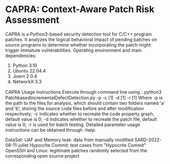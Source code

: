 # CAPRA: Context-Aware Patch Risk Assessment
CAPRA is a Python3-based security detection tool for C/C++ program patches. It analyzes the logical behavioral impact of pending patches on source programs to determine whether incorporating the patch might trigger immature vulnerabilities. 
 Operating environment and main dependencies: 
 1) Python 3.10
 2) Ubuntu 22.04.4
 3) Joern 2.0.4
 4) NetworkX 3.3

CAPRA Usage Instructions
Execute through command line using：python3 PatchbasedIncrementalDefectDetection.py -p <test file path> -c [1] -d [1] -r [1]
Where -p is the path to the files for analysis, which should contain two folders named 'a' and 'b', storing the source code files before and after modification respectively; -c indicates whether to recreate the code property graph, default value is 0; -d indicates whether to recreate the patch file, default value is 0; -r is used for batch testing. Detailed parameter usage instructions can be obtained through -help.

DataSet:
UAF and Memory leak: data from manually modified SARD-2022-08-11-juliet
Hypocrite Commit: test cases from "Hypocrite Commit"
OpenSSH and Linux: legitimate patches randomly selected from the corresponding open source project
